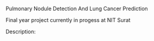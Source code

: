 Pulmonary Nodule Detection And Lung Cancer Prediction

Final year project currently in progess at NIT Surat

Description:



